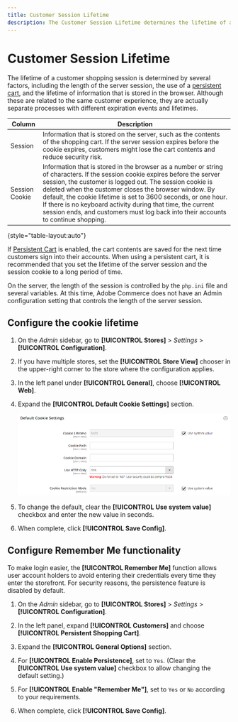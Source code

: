 ```yaml
---
title: Customer Session Lifetime
description: The Customer Session Lifetime determines the lifetime of a customer shopping session.
---
```


# Customer Session Lifetime

The lifetime of a customer shopping session is determined by several factors, including the length of the server session, the use of a [persistent cart](../stores-purchase/cart-persistent.md), and the lifetime of information that is stored in the browser. Although these are related to the same customer experience, they are actually separate processes with different expiration events and lifetimes.

|Column|Description|
| --- | --- |
| Session | Information that is stored on the server, such as the contents of the shopping cart. If the server session expires before the cookie expires, customers might lose the cart contents and reduce security risk. |
| Session Cookie | Information that is stored in the browser as a number or string of characters. If the session cookie expires before the server session, the customer is logged out. The session cookie is deleted when the customer closes the browser window. By default, the cookie lifetime is set to 3600 seconds, or one hour. If there is no keyboard activity during that time, the current session ends, and customers must log back into their accounts to continue shopping. |

{style="table-layout:auto"}

If [Persistent Cart](../stores-purchase/cart-persistent.md) is enabled, the cart contents are saved for the next time customers sign into their accounts. When using a persistent cart, it is recommended that you set the lifetime of the server session and the session cookie to a long period of time.

On the server, the length of the session is controlled by the `php.ini` file and several variables. At this time, Adobe Commerce does not have an Admin configuration setting that controls the length of the server session.

## Configure the cookie lifetime

1. On the _Admin_ sidebar, go to **[!UICONTROL Stores]** > _Settings_ > **[!UICONTROL Configuration]**.

1. If you have multiple stores, set the **[!UICONTROL Store View]** chooser in the upper-right corner to the store where the configuration applies.

1. In the left panel under **[!UICONTROL General]**, choose **[!UICONTROL Web]**.

1. Expand the **[!UICONTROL Default Cookie Settings]** section.

   ![Default Cookie Settings](assets/web-default-cookie-settings.png)

1. To change the default, clear the **[!UICONTROL Use system value]** checkbox and enter the new value in seconds.

1. When complete, click **[!UICONTROL Save Config]**.

## Configure Remember Me functionality

To make login easier, the **[!UICONTROL Remember Me]** function allows user account holders to avoid entering their credentials every time they enter the storefront. For security reasons, the persistence feature is disabled by default.

1. On the _Admin_ sidebar, go to **[!UICONTROL Stores]** > _Settings_ > **[!UICONTROL Configuration]**.

1. In the left panel, expand **[!UICONTROL Customers]** and choose **[!UICONTROL Persistent Shopping Cart]**.

1. Expand the **[!UICONTROL General Options]** section.

1. For **[!UICONTROL Enable Persistence]**, set to `Yes`. (Clear the **[!UICONTROL Use system value]** checkbox to allow changing the default setting.)

1. For **[!UICONTROL Enable "Remember Me"]**, set to `Yes` or `No` according to your requirements.

1. When complete, click **[!UICONTROL Save Config]**.
